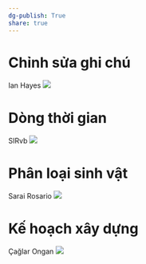 ```yaml
---
dg-publish: True
share: true
---
```

# Chỉnh sửa ghi chú
Ian Hayes
![](https://obsidian.md/images/canvas/canvas-ian-hayes.png) 

# Dòng thời gian
SIRvb
![](https://obsidian.md/images/canvas/canvas-SlRvb.png) 

# Phân loại sinh vật
Sarai Rosario
![](https://obsidian.md/images/canvas/canvas-lunaris13.png) 

# Kế hoạch xây dựng
Çağlar Ongan
![](https://obsidian.md/images/canvas/canvas-caglar-ongan.png)
